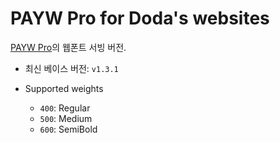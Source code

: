 # PAYW Pro for Doda's websites

[PAYW Pro](https://github.com/payw-org/PAYW-Pro)의 웹폰트 서빙 버전.

- 최신 베이스 버전: `v1.3.1`
- Supported weights

  - `400`: Regular
  - `500`: Medium
  - `600`: SemiBold
